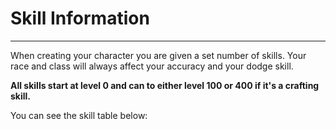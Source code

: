 # Skill Information

-------------------

When creating your character you are given a set number of skills. Your race and class will always affect your accuracy and your dodge skill.

**All skills start at level 0 and can to either level 100 or 400 if it's a crafting skill.** 

You can see the skill table below:

